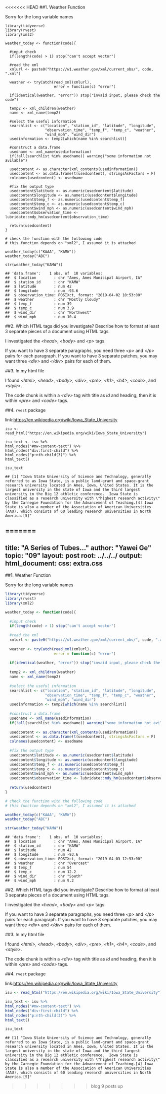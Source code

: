 <<<<<<< HEAD
\#\#1. Weather Function

Sorry for the long variable names

    library(tidyverse)
    library(rvest)
    library(xml2)

    weather_today <- function(code){
      
      #input check
      if(length(code) > 1) stop("can't accept vector")
      
      #read the xml
      xmlurl <- paste0("https://w1.weather.gov/xml/current_obs/", code, ".xml")
      
      weather <- tryCatch(read_xml(xmlurl), 
                          error = function(c) "error")
      
      if(identical(weather, "error")) stop("invaid input, please check the code")
      
      temp2 <- xml_children(weather)
      name <- xml_name(temp2)
      
      #select the useful information
      searchlist <- c("location", "station_id", "latitude", "longitude",
                      "observation_time", "temp_f", "temp_c", "weather", 
                      "wind_mph", "wind_dir")
      usedinformation <- temp2[which(name %in% searchlist)]
      
      #construct a data.frame
      usedname <- xml_name(usedinformation)
      if(!all(searchlist %in% usedname)) warning("some information not avilable")
      
      usedcontent <- as.character(xml_contents(usedinformation))
      usedcontent <- as.data.frame(t(usedcontent), stringsAsFactors = F)
      colnames(usedcontent) <- usedname
      
      #fix the output type
      usedcontent$latitude <- as.numeric(usedcontent$latitude)
      usedcontent$longitude <- as.numeric(usedcontent$longitude)
      usedcontent$temp_f <- as.numeric(usedcontent$temp_f)
      usedcontent$temp_c <- as.numeric(usedcontent$temp_c)
      usedcontent$wind_mph <- as.numeric(usedcontent$wind_mph)
      usedcontent$observation_time <- lubridate::mdy_hm(usedcontent$observation_time)
      
      return(usedcontent)
    }

    # check the function with the following code
    # this function depends on "xml2", I assumed it is attached

    weather_today(c("KAAA", "KAMW"))
    weather_today("ABC")

    str(weather_today("KAMW"))

    ## 'data.frame':    1 obs. of  10 variables:
    ##  $ location        : chr "Ames, Ames Municipal Airport, IA"
    ##  $ station_id      : chr "KAMW"
    ##  $ latitude        : num 42
    ##  $ longitude       : num -93.6
    ##  $ observation_time: POSIXct, format: "2019-04-02 10:53:00"
    ##  $ weather         : chr "Mostly Cloudy"
    ##  $ temp_f          : num 39
    ##  $ temp_c          : num 3.9
    ##  $ wind_dir        : chr "Northwest"
    ##  $ wind_mph        : num 10.4

\#\#2. Which HTML tags did you investigate? Describe how to format at
least 3 separate pieces of a document using HTML tags.

I investigated the *&lt;head&gt;*, *&lt;body&gt;* and *&lt;p&gt;* tags.

If you want to have 3 separate paragraphs, you need three *&lt;p&gt;*
and *&lt;/p&gt;* pairs for each paragraph. If you want to have 3
separate patches, you may want three *&lt;div&gt;* and *&lt;/div&gt;*
pairs for each of them.

\#\#3. In my html file

I found *&lt;html&gt;*, *&lt;head&gt;*, *&lt;body&gt;*, *&lt;div&gt;*,
*&lt;pre&gt;*, *&lt;h1&gt;*, *&lt;h4&gt;*, *&lt;code&gt;*, and
*&lt;style&gt;*.

The code chunk is within a *&lt;div&gt;* tag with title as *id* and
heading, then it is within *&lt;pre&gt;* and *&lt;code&gt;* tags.

\#\#4. `rvest` package

link:<a href="https://en.wikipedia.org/wiki/Iowa_State_University" class="uri">https://en.wikipedia.org/wiki/Iowa_State_University</a>

    isu <- read_html("https://en.wikipedia.org/wiki/Iowa_State_University")

    isu_text <- isu %>%
    html_nodes("#mw-content-text") %>%
    html_nodes("div:first-child") %>%
    html_nodes("p:nth-child(3)") %>%
    html_text()

    isu_text

    ## [1] "Iowa State University of Science and Technology, generally referred to as Iowa State, is a public land-grant and space-grant research university located in Ames, Iowa, United States. It is the largest university in the state of Iowa and the third largest university in the Big 12 athletic conference.  Iowa State is classified as a research university with \"highest research activity\" by the Carnegie Foundation for the Advancement of Teaching.[4] Iowa State is also a member of the Association of American Universities (AAU), which consists of 60 leading research universities in North America.[5]"
=======
---
title: "A Series of Tubes..."
author: "Yawei Ge"
topic: "09"
layout: post
root: ../../../
output: 
  html_document: 
    css: extra.css
---


##1. Weather Function

Sorry for the long variable names

```r
library(tidyverse)
library(rvest)
library(xml2)

weather_today <- function(code){
  
  #input check
  if(length(code) > 1) stop("can't accept vector")
  
  #read the xml
  xmlurl <- paste0("https://w1.weather.gov/xml/current_obs/", code, ".xml")
  
  weather <- tryCatch(read_xml(xmlurl), 
                      error = function(c) "error")
  
  if(identical(weather, "error")) stop("invaid input, please check the code")
  
  temp2 <- xml_children(weather)
  name <- xml_name(temp2)
  
  #select the useful information
  searchlist <- c("location", "station_id", "latitude", "longitude",
                  "observation_time", "temp_f", "temp_c", "weather", 
                  "wind_mph", "wind_dir")
  usedinformation <- temp2[which(name %in% searchlist)]
  
  #construct a data.frame
  usedname <- xml_name(usedinformation)
  if(!all(searchlist %in% usedname)) warning("some information not avilable")
  
  usedcontent <- as.character(xml_contents(usedinformation))
  usedcontent <- as.data.frame(t(usedcontent), stringsAsFactors = F)
  colnames(usedcontent) <- usedname
  
  #fix the output type
  usedcontent$latitude <- as.numeric(usedcontent$latitude)
  usedcontent$longitude <- as.numeric(usedcontent$longitude)
  usedcontent$temp_f <- as.numeric(usedcontent$temp_f)
  usedcontent$temp_c <- as.numeric(usedcontent$temp_c)
  usedcontent$wind_mph <- as.numeric(usedcontent$wind_mph)
  usedcontent$observation_time <- lubridate::mdy_hm(usedcontent$observation_time)
  
  return(usedcontent)
}
```


```r
# check the function with the following code
# this function depends on "xml2", I assumed it is attached

weather_today(c("KAAA", "KAMW"))
weather_today("ABC")
```


```r
str(weather_today("KAMW"))
```

```
## 'data.frame':	1 obs. of  10 variables:
##  $ location        : chr "Ames, Ames Municipal Airport, IA"
##  $ station_id      : chr "KAMW"
##  $ latitude        : num 42
##  $ longitude       : num -93.6
##  $ observation_time: POSIXct, format: "2019-04-03 12:53:00"
##  $ weather         : chr "Overcast"
##  $ temp_f          : num 54
##  $ temp_c          : num 12.2
##  $ wind_dir        : chr "South"
##  $ wind_mph        : num 9.2
```

##2. Which HTML tags did you investigate? Describe how to format at least 3 separate pieces of a document using HTML tags.

I investigated the *\<head\>*, *\<body\>* and *\<p\>* tags. 

If you want to have 3 separate paragraphs, you need three *\<p\>* and *\</p\>* pairs for each paragraph. If you want to have 3 separate patches, you may want three *\<div\>* and *\</div\>* pairs for each of them.

##3. In my html file

I found *\<html\>*, *\<head\>*, *\<body\>*, *\<div\>*, *\<pre\>*, *\<h1\>*, *\<h4\>*, *\<code\>*, and *\<style\>*.

The code chunk is within a *\<div\>* tag with title as *id* and heading, then it is within *\<pre\>* and *\<code\>* tags.


##4. `rvest` package 

link:<https://en.wikipedia.org/wiki/Iowa_State_University>


```r
isu <- read_html("https://en.wikipedia.org/wiki/Iowa_State_University")

isu_text <- isu %>%
html_nodes("#mw-content-text") %>%
html_nodes("div:first-child") %>%
html_nodes("p:nth-child(3)") %>%
html_text()

isu_text
```

```
## [1] "Iowa State University of Science and Technology, generally referred to as Iowa State, is a public land-grant and space-grant research university located in Ames, Iowa, United States. It is the largest university in the state of Iowa and the third largest university in the Big 12 athletic conference.  Iowa State is classified as a research university with \"highest research activity\" by the Carnegie Foundation for the Advancement of Teaching.[4] Iowa State is also a member of the Association of American Universities (AAU), which consists of 60 leading research universities in North America.[5]"
```











>>>>>>> blog 9 posts up
